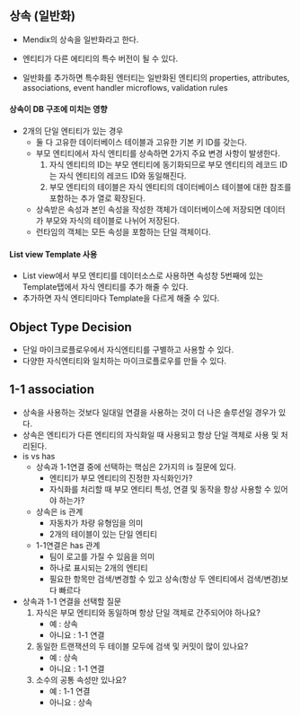 ## 상속 (일반화)

- Mendix의 상속을 일반화라고 한다.
- 엔티티가 다른 에티티의 특수 버전이 될 수 있다.

- 일반화를 추가하면 특수화된 엔터티는 일반화된 엔티티의 properties, attributes, associations, event handler microflows, validation rules



#### 상속이 DB 구조에 미치는 영향

- 2개의 단일 엔티티가 있는 경우
  - 둘 다 고유한 데이터베이스 테이블과 고유한 기본 키 ID를 갖는다.
  - 부모 엔티티에서 자식 엔티티를 상속하면 2가지 주요 변경 사항이 발생한다.
    1. 자식 엔티티의 ID는 부모 엔티티에 동기화되므로 부모 엔티티의 레코드 ID는 자식 엔티티의 레코드 ID와 동일해진다.
    2. 부모 엔티티의 테이블은 자식 엔티티의 데이터베이스 테이블에 대한 참조를 포함하는 추가 열로 확장된다.
  - 상속받은 속성과 본인 속성을 작성한 객체가 데이터베이스에 저장되면 데이터가 부모와 자식의 테이블로 나뉘어 저장된다.
  - 런타임의 객체는 모든 속성을 포함하는 단일 객체이다.



#### List view Template 사용

- List view에서 부모 엔티티를 데이터소스로 사용하면 속성창 5번째에 있는 Template탭에서 자식 엔티티를 추가 해줄 수 있다.
- 추가하면 자식 엔티티마다 Template을 다르게 해줄 수 있다.



## Object Type Decision



- 단일 마이크로플로우에서 자식엔티티를 구별하고 사용할 수 있다.
- 다양한 자식엔티티와 일치하는 마이크로플로우를 만들 수 있다.



## 1-1 association

- 상속을 사용하는 것보다 일대일 연결을 사용하는 것이 더 나은 솔루션일 경우가 있다.
- 상속은 엔티티가 다른 엔티티의 자식화일 때 사용되고 항상 단일 객체로 사용 및 처리된다.
- is vs has
  - 상속과 1-1연결 중에 선택하는 핵심은 2가지의 is 질문에 있다.
    - 엔티티가 부모 엔티티의 진정한 자식화인가?
    - 자식화를 처리할 때 부모 엔티티 특성, 연결 및 동작을 항상 사용할 수 있어야 하는가?
  - 상속은 is 관계
    - 자동차가 차량 유형임을 의미
    - 2개의 테이블이 있는 단일 엔티티
  - 1-1연결은 has 관계
    - 팀이 로고를 가질 수 있음을 의미
    - 하나로 표시되는 2개의 엔티티
    - 필요한 항목만 검색/변경할 수 있고 상속(항상 두 엔티티에서 검색/변경)보다 빠르다
- 상속과 1-1 연결을 선택할 질문
  1. 자식은 부모 엔티티와 동일하며 항상 단일 객체로 간주되어야 하나요?
     - 예 : 상속
     - 아니요 : 1-1 연결
  2. 동일한 트랜잭션의 두 테이블 모두에 검색 및 커밋이 많이 있나요?
     - 예 : 상속
     - 아니요 : 1-1 연결
  3. 소수의 공통 속성만 있나요?
     - 예 : 1-1 연결
     - 아니요 : 상속
